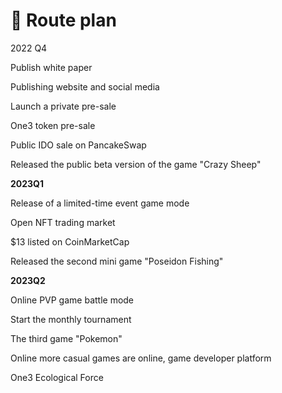 # 🎯 Route plan

2022 Q4

Publish white paper&#x20;

Publishing website and social media&#x20;

Launch a private pre-sale&#x20;

One3 token pre-sale&#x20;

Public IDO sale on PancakeSwap

Released the public beta version of the game "Crazy Sheep"

&#x20;

**2023Q1**

Release of a limited-time event game mode

Open NFT trading market

$13 listed on CoinMarketCap

Released the second mini game "Poseidon Fishing"



**2023Q2**

Online PVP game battle mode

Start the monthly tournament

The third game "Pokemon"

Online more casual games are online, game developer platform

One3 Ecological Force
